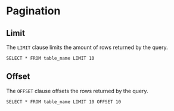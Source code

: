# Pagination

## Limit

The `LIMIT` clause limits the amount of rows returned by the query.

```
SELECT * FROM table_name LIMIT 10
```

## Offset

The `OFFSET` clause offsets the rows returned by the query.

```
SELECT * FROM table_name LIMIT 10 OFFSET 10
```